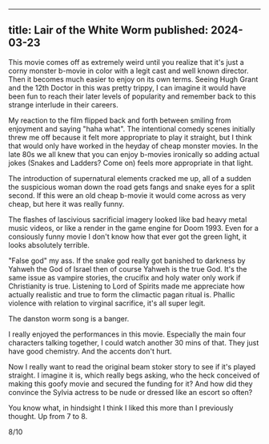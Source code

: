 ----
title: Lair of the White Worm
published: 2024-03-23
----

This movie comes off as extremely weird until you realize that it's just a corny monster b-movie in color with a legit cast and well known director. Then it becomes much easier to enjoy on its own terms. Seeing Hugh Grant and the 12th Doctor in this was pretty trippy, I can imagine it would have been fun to reach their later levels of popularity and remember back to this strange interlude in their careers.

My reaction to the film flipped back and forth between smiling from enjoyment and saying "haha what". The intentional comedy scenes initially threw me off because it felt more appropriate to play it straight, but I think that would only have worked in the heyday of cheap monster movies. In the late 80s we all knew that you can enjoy b-movies ironically so adding actual jokes (Snakes and Ladders? Come on) feels more appropriate in that light.

The introduction of supernatural elements cracked me up, all of a sudden the suspicious woman down the road gets fangs and snake eyes for a split second. If this were an old cheap b-movie it would come across as very cheap, but here it was really funny.

The flashes of lascivious sacrificial imagery looked like bad heavy metal music videos, or like a render in the game engine for Doom 1993. Even for a consiously funny movie I don't know how that ever got the green light, it looks absolutely terrible.

"False god" my ass. If the snake god really got banished to darkness by Yahweh the God of Israel then of course Yahweh is the true God. It's the same issue as vampire stories, the crucifix and holy water only work if Christianity is true. Listening to Lord of Spirits made me appreciate how actually realistic and true to form the climactic pagan ritual is. Phallic violence with relation to virginal sacrifice, it's all super legit.

The danston worm song is a banger.

I really enjoyed the performances in this movie. Especially the main four characters talking together, I could watch another 30 mins of that. They just have good chemistry. And the accents don't hurt.

Now I really want to read the original beam stoker story to see if it's played straight. I imagine it is, which really begs asking, who the heck conceived of making this goofy movie and secured the funding for it? And how did they convince the Sylvia actress to be nude or dressed like an escort so often?

You know what, in hindsight I think I liked this more than I previously thought. Up from 7 to 8.

8/10
